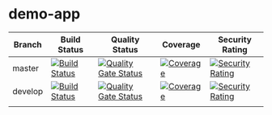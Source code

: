 # demo-app


|Branch   |Build Status   |Quality Status   |Coverage   |Security Rating   |
|---|---|---|---|---|
|master   |[![Build Status](http://ssaad.ddns.net:58080/buildStatus/icon?job=demo-app%2Fmaster)](http://ssaad.ddns.net:58080/job/demo-app/job/master)   |[![Quality Gate Status](https://sonarcloud.io/api/project_badges/measure?project=org.group.demo%3Ademo-app&branch=master&metric=alert_status)](https://sonarcloud.io/dashboard?id=org.group.demo%3Ademo-app&branch=master)   |[![Coverage](https://sonarcloud.io/api/project_badges/measure?project=org.group.demo%3Ademo-app&branch=master&metric=coverage)](https://sonarcloud.io/dashboard?id=org.group.demo%3Ademo-app&branch=master)   |[![Security Rating](https://sonarcloud.io/api/project_badges/measure?project=org.group.demo%3Ademo-app&branch=master&metric=security_rating)](https://sonarcloud.io/dashboard?id=org.group.demo%3Ademo-app&branch=master)   |
|develop   |[![Build Status](http://ssaad.ddns.net:58080/buildStatus/icon?job=demo-app%2Fdevelop)](http://ssaad.ddns.net:58080/job/demo-app/job/develop)   |[![Quality Gate Status](https://sonarcloud.io/api/project_badges/measure?project=org.group.demo%3Ademo-app&branch=develop&metric=alert_status)](https://sonarcloud.io/dashboard?id=org.group.demo%3Ademo-app&branch=develop)   |[![Coverage](https://sonarcloud.io/api/project_badges/measure?project=org.group.demo%3Ademo-app&branch=develop&metric=coverage)](https://sonarcloud.io/dashboard?id=org.group.demo%3Ademo-app&branch=develop)   |[![Security Rating](https://sonarcloud.io/api/project_badges/measure?project=org.group.demo%3Ademo-app&branch=develop&metric=security_rating)](https://sonarcloud.io/dashboard?id=org.group.demo%3Ademo-app&branch=develop)   |
|   |   |   |   |   |
